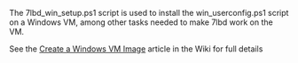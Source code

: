 The 7lbd_win_setup.ps1 script is used to install the win_userconfig.ps1 script on a Windows VM, among other tasks needed to make 7lbd work on the VM.

See the [Create a Windows VM Image](https://github.com/BYUHPC/7lbd/wiki/Create-a-Windows-VM-image#adding-ood-integration-startup-script-to-the-windows-vm-to-change-password-at-boot) article in the Wiki for full details

